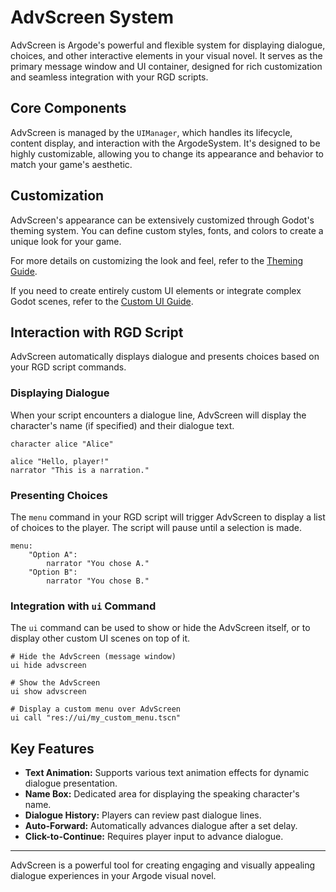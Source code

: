 # AdvScreen System

AdvScreen is Argode's powerful and flexible system for displaying dialogue, choices, and other interactive elements in your visual novel. It serves as the primary message window and UI container, designed for rich customization and seamless integration with your RGD scripts.

## Core Components

AdvScreen is managed by the `UIManager`, which handles its lifecycle, content display, and interaction with the ArgodeSystem. It's designed to be highly customizable, allowing you to change its appearance and behavior to match your game's aesthetic.

## Customization

AdvScreen's appearance can be extensively customized through Godot's theming system. You can define custom styles, fonts, and colors to create a unique look for your game.

For more details on customizing the look and feel, refer to the [Theming Guide](themes.md).

If you need to create entirely custom UI elements or integrate complex Godot scenes, refer to the [Custom UI Guide](custom.md).

## Interaction with RGD Script

AdvScreen automatically displays dialogue and presents choices based on your RGD script commands.

### Displaying Dialogue

When your script encounters a dialogue line, AdvScreen will display the character's name (if specified) and their dialogue text.

```rgd
character alice "Alice"

alice "Hello, player!"
narrator "This is a narration."
```

### Presenting Choices

The `menu` command in your RGD script will trigger AdvScreen to display a list of choices to the player. The script will pause until a selection is made.

```rgd
menu:
    "Option A":
        narrator "You chose A."
    "Option B":
        narrator "You chose B."
```

### Integration with `ui` Command

The `ui` command can be used to show or hide the AdvScreen itself, or to display other custom UI scenes on top of it.

```rgd
# Hide the AdvScreen (message window)
ui hide advscreen

# Show the AdvScreen
ui show advscreen

# Display a custom menu over AdvScreen
ui call "res://ui/my_custom_menu.tscn"
```

## Key Features

-   **Text Animation:** Supports various text animation effects for dynamic dialogue presentation.
-   **Name Box:** Dedicated area for displaying the speaking character's name.
-   **Dialogue History:** Players can review past dialogue lines.
-   **Auto-Forward:** Automatically advances dialogue after a set delay.
-   **Click-to-Continue:** Requires player input to advance dialogue.

---

AdvScreen is a powerful tool for creating engaging and visually appealing dialogue experiences in your Argode visual novel.
